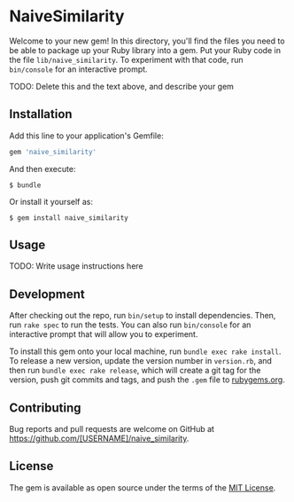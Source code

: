 # NaiveSimilarity

Welcome to your new gem! In this directory, you'll find the files you need to be able to package up your Ruby library into a gem. Put your Ruby code in the file `lib/naive_similarity`. To experiment with that code, run `bin/console` for an interactive prompt.

TODO: Delete this and the text above, and describe your gem

## Installation

Add this line to your application's Gemfile:

```ruby
gem 'naive_similarity'
```

And then execute:

    $ bundle

Or install it yourself as:

    $ gem install naive_similarity

## Usage

TODO: Write usage instructions here

## Development

After checking out the repo, run `bin/setup` to install dependencies. Then, run `rake spec` to run the tests. You can also run `bin/console` for an interactive prompt that will allow you to experiment.

To install this gem onto your local machine, run `bundle exec rake install`. To release a new version, update the version number in `version.rb`, and then run `bundle exec rake release`, which will create a git tag for the version, push git commits and tags, and push the `.gem` file to [rubygems.org](https://rubygems.org).

## Contributing

Bug reports and pull requests are welcome on GitHub at https://github.com/[USERNAME]/naive_similarity.


## License

The gem is available as open source under the terms of the [MIT License](http://opensource.org/licenses/MIT).


